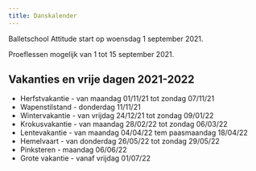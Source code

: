 ```yaml
---
title: Danskalender
---
```


Balletschool Attitude start op woensdag 1 september 2021.

Proeflessen mogelijk van 1 tot 15 september 2021.

## Vakanties en vrije dagen 2021-2022

* Herfstvakantie            - van maandag 01/11/21 tot zondag 07/11/21
* Wapenstilstand            - donderdag 11/11/21
* Wintervakantie            - van vrijdag 24/12/21 tot zondag 09/01/22
* Krokusvakantie            - van maandag 28/02/22 tot zondag 06/03/22
* Lentevakantie             - van maandag 04/04/22 tem paasmaandag 18/04/22
* Hemelvaart                - van donderdag 26/05/22 tot zondag 29/05/22
* Pinksteren                - maandag 06/06/22
* Grote vakantie            - vanaf vrijdag 01/07/22

